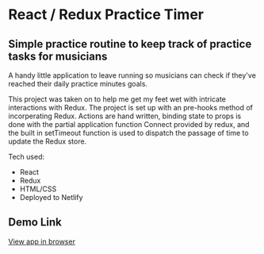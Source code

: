 # React / Redux Practice Timer

## Simple practice routine to keep track of practice tasks for musicians

A handy little application to leave running so musicians can check if they've reached their daily practice minutes goals.

This project was taken on to help me get my feet wet with intricate interactions with Redux. The project is set up with an pre-hooks method of incorperating Redux. Actions are hand written, binding state to props is done with the partial application function Connect provided by redux, and the built in setTimeout function is used to dispatch the passage of time to update the Redux store.

Tech used:

- React
- Redux
- HTML/CSS
- Deployed to Netlify

## Demo Link

[View app in browser](https://practicetimer.netlify.app/)
